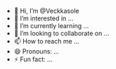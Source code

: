 - 👋 Hi, I’m @Veckkasole
- 👀 I’m interested in ...
- 🌱 I’m currently learning ...
- 💞️ I’m looking to collaborate on ...
- 📫 How to reach me ...
- 😄 Pronouns: ...
- ⚡ Fun fact: ...

<!---
Veckkasole/Veckkasole is a ✨ special ✨ repository because its `README.md` (this file) appears on your GitHub profile.
You can click the Preview link to take a look at your changes.
--->
